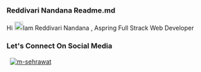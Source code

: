 <div>
  <h3>Reddivari Nandana Readme.md</h3>
  <p>Hi <img style="width:20px","height:20px" src="https://raw.githubusercontent.com/MartinHeinz/MartinHeinz/master/wave.gif" alt="">Iam Reddivari Nandana , Aspring Full Strack Web Developer</p>
  <h3>Let's Connect On Social Media</h3>
    <a title="nandanareddy1122@gmail.com" href="mailto:nandanareddy1122@gmail.com" target="blank"><img align="center" src="https://cdn-icons-png.flaticon.com/128/5968/5968534.png" alt="" /></a>
  <a href="https://www.linkedin.com/in/reddivari-nandana-9b68aa251/" target="blank"><img align="center" src="https://cdn-icons-png.flaticon.com/128/3536/3536505.png" alt="" /></a>
<a href="https://www.linkedin.com/in/vani-anigirappagari-0066841b7/" target="blank"><img align="center" src="https://img.shields.io/badge/LinkedIn-0077B5?style=for-the-badge&logo=linkedin&logoColor=white" alt="m-sehrawat" /></a>

</div>
